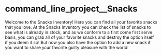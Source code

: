 # command_line_project\_\_Snacks

Welcome to the Snacks Inventory!
Here you can find all your favorite snacks that you love.
At the Snacks Inventory you can check the list of snacks to see what is already in stock, and as we conform to a first come first serve basis, you can grab all of your favorite snacks and destroy the option itself if you deem it so!
But now you also have the option to add a new snack if you want to share your favorite guilty pleasure with the world!
